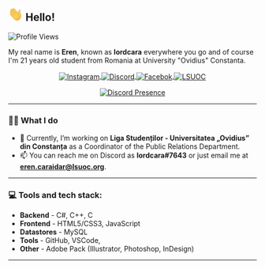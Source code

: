 ## <img src="https://raw.githubusercontent.com/ABSphreak/ABSphreak/master/gifs/Hi.gif" width="30px"> Hello!

![Profile Views](https://komarev.com/ghpvc/?username=lordcara&style=flat-square)

My real name is **Eren**, known as **lordcara** everywhere you go and of course I'm 21 years old student from Romania at University "Ovidius" Constanta.

<p align="center">
   <a href="https://www.instagram.com/eren.cara/" target="_blank">
      <img src="https://i.imgur.com/ZrXj1Qh.png" alt="Instagram" width="32" align="center">
   </a>
   <a href="https://discord.com/users/331800613383962625" target="_blank" rel="nofollow">
      <img src="https://i.imgur.com/cstwXyP.png" alt="Discord" width="32" align="center">
   </a>
   <a href="https://www.facebook.com/eren.cara/" target="_blank" rel="nofollow">
      <img src="https://i.imgur.com/4A7maHh.png" alt="Facebok" width="32" align="center">
   </a>
   <a href="https://www.facebook.com/LSUOC/" target="_blank" rel="nofollow">
      <img src="https://i.imgur.com/ZrXj1Qh.png" alt="LSUOC" width="32" align="center">
   </a>
</p>

<p align="center">
   <a href="https://discord.com/users/331800613383962625" target="_blank" rel="nofollow">
      <img src="https://lanyard-profile-readme.vercel.app/api/331800613383962625" alt="Discord Presence" align="center">
   </a>
</p>

---

### 🧑‍💻 What I do
      
   - 💼 Currently, I’m working on **Liga Studenților - Universitatea „Ovidius” din Constanța** as a Coordinator of the Public Relations Department.
   - 📫 You can reach me on Discord as **lordcara#7643** or just email me at **eren.caraidar@lsuoc.org**.
---

### 💻 Tools and tech stack:

   * **Backend** - C#, C++, C
   * **Frontend** - HTML5/CSS3, JavaScript
   * **Datastores** - MySQL
   * **Tools** - GitHub, VSCode,
   * **Other** - Adobe Pack (Illustrator, Photoshop, InDesign)

---
